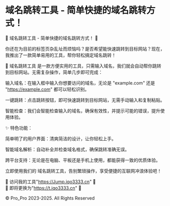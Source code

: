 # 域名跳转工具 - 简单快捷的域名跳转方式！
🌟 域名跳转工具 - 简单快捷的域名跳转方式！ 🌟

你还在为目前的标签页杂乱址而烦恼吗？是否希望能快速跳转到目标网站？现在，我推出了一款简单易用的工具，帮你轻松搞定域名跳转！

🔗 域名跳转工具 是一款方便实用的工具，只需输入域名，我们就会自动帮你跳转到目标网站。无需复杂操作，简单几步即可完成：

输入域名：在输入框中输入你想要访问的域名，无论是 "example.com" 还是 "https://example.com" 都可以轻松识别。

一键跳转：点击跳转按钮，即可快速跳转到目标网站，无需手动输入和复制粘贴。

智能检查：我们会智能检查输入的域名，确保有效性，并提示可能的错误，提升使用体验。

✨ 特色功能：

简单明了的用户界面：清爽简洁的设计，让你轻松上手。

智能域名解析：自动补全并检查域名格式，确保跳转准确无误。

跨平台支持：无论是在电脑、平板还是手机上使用，都能获得一致的优质体验。

立即使用我们的 域名跳转工具，告别繁琐操作，享受便捷的互联网冲浪体验吧！

📌 访问我的工具"https://Jump.iqo3333.cn" 🔗  
📌 即将更换为"https://t.iqo3333.cn" 🔗

© Pro_Pro 2023-2025. All Rights Reserved
